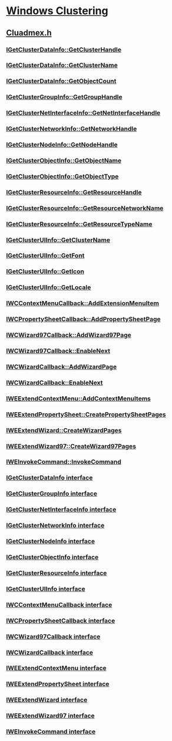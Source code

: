 # [Windows Clustering](../_mscs/index.md)
## [Cluadmex.h](index.md)
### [IGetClusterDataInfo::GetClusterHandle](../cluadmex/nf-cluadmex-igetclusterdatainfo-getclusterhandle.md)
### [IGetClusterDataInfo::GetClusterName](../cluadmex/nf-cluadmex-igetclusterdatainfo-getclustername.md)
### [IGetClusterDataInfo::GetObjectCount](../cluadmex/nf-cluadmex-igetclusterdatainfo-getobjectcount.md)
### [IGetClusterGroupInfo::GetGroupHandle](../cluadmex/nf-cluadmex-igetclustergroupinfo-getgrouphandle.md)
### [IGetClusterNetInterfaceInfo::GetNetInterfaceHandle](../cluadmex/nf-cluadmex-igetclusternetinterfaceinfo-getnetinterfacehandle.md)
### [IGetClusterNetworkInfo::GetNetworkHandle](../cluadmex/nf-cluadmex-igetclusternetworkinfo-getnetworkhandle.md)
### [IGetClusterNodeInfo::GetNodeHandle](../cluadmex/nf-cluadmex-igetclusternodeinfo-getnodehandle.md)
### [IGetClusterObjectInfo::GetObjectName](../cluadmex/nf-cluadmex-igetclusterobjectinfo-getobjectname.md)
### [IGetClusterObjectInfo::GetObjectType](../cluadmex/nf-cluadmex-igetclusterobjectinfo-getobjecttype.md)
### [IGetClusterResourceInfo::GetResourceHandle](../cluadmex/nf-cluadmex-igetclusterresourceinfo-getresourcehandle.md)
### [IGetClusterResourceInfo::GetResourceNetworkName](../cluadmex/nf-cluadmex-igetclusterresourceinfo-getresourcenetworkname.md)
### [IGetClusterResourceInfo::GetResourceTypeName](../cluadmex/nf-cluadmex-igetclusterresourceinfo-getresourcetypename.md)
### [IGetClusterUIInfo::GetClusterName](../cluadmex/nf-cluadmex-igetclusteruiinfo-getclustername.md)
### [IGetClusterUIInfo::GetFont](../cluadmex/nf-cluadmex-igetclusteruiinfo-getfont.md)
### [IGetClusterUIInfo::GetIcon](../cluadmex/nf-cluadmex-igetclusteruiinfo-geticon.md)
### [IGetClusterUIInfo::GetLocale](../cluadmex/nf-cluadmex-igetclusteruiinfo-getlocale.md)
### [IWCContextMenuCallback::AddExtensionMenuItem](../cluadmex/nf-cluadmex-iwccontextmenucallback-addextensionmenuitem.md)
### [IWCPropertySheetCallback::AddPropertySheetPage](../cluadmex/nf-cluadmex-iwcpropertysheetcallback-addpropertysheetpage.md)
### [IWCWizard97Callback::AddWizard97Page](../cluadmex/nf-cluadmex-iwcwizard97callback-addwizard97page.md)
### [IWCWizard97Callback::EnableNext](../cluadmex/nf-cluadmex-iwcwizard97callback-enablenext.md)
### [IWCWizardCallback::AddWizardPage](../cluadmex/nf-cluadmex-iwcwizardcallback-addwizardpage.md)
### [IWCWizardCallback::EnableNext](../cluadmex/nf-cluadmex-iwcwizardcallback-enablenext.md)
### [IWEExtendContextMenu::AddContextMenuItems](../cluadmex/nf-cluadmex-iweextendcontextmenu-addcontextmenuitems.md)
### [IWEExtendPropertySheet::CreatePropertySheetPages](../cluadmex/nf-cluadmex-iweextendpropertysheet-createpropertysheetpages.md)
### [IWEExtendWizard::CreateWizardPages](../cluadmex/nf-cluadmex-iweextendwizard-createwizardpages.md)
### [IWEExtendWizard97::CreateWizard97Pages](../cluadmex/nf-cluadmex-iweextendwizard97-createwizard97pages.md)
### [IWEInvokeCommand::InvokeCommand](../cluadmex/nf-cluadmex-iweinvokecommand-invokecommand.md)
### [IGetClusterDataInfo interface](../cluadmex/nn-cluadmex-igetclusterdatainfo.md)
### [IGetClusterGroupInfo interface](../cluadmex/nn-cluadmex-igetclustergroupinfo.md)
### [IGetClusterNetInterfaceInfo interface](../cluadmex/nn-cluadmex-igetclusternetinterfaceinfo.md)
### [IGetClusterNetworkInfo interface](../cluadmex/nn-cluadmex-igetclusternetworkinfo.md)
### [IGetClusterNodeInfo interface](../cluadmex/nn-cluadmex-igetclusternodeinfo.md)
### [IGetClusterObjectInfo interface](../cluadmex/nn-cluadmex-igetclusterobjectinfo.md)
### [IGetClusterResourceInfo interface](../cluadmex/nn-cluadmex-igetclusterresourceinfo.md)
### [IGetClusterUIInfo interface](../cluadmex/nn-cluadmex-igetclusteruiinfo.md)
### [IWCContextMenuCallback interface](../cluadmex/nn-cluadmex-iwccontextmenucallback.md)
### [IWCPropertySheetCallback interface](../cluadmex/nn-cluadmex-iwcpropertysheetcallback.md)
### [IWCWizard97Callback interface](../cluadmex/nn-cluadmex-iwcwizard97callback.md)
### [IWCWizardCallback interface](../cluadmex/nn-cluadmex-iwcwizardcallback.md)
### [IWEExtendContextMenu interface](../cluadmex/nn-cluadmex-iweextendcontextmenu.md)
### [IWEExtendPropertySheet interface](../cluadmex/nn-cluadmex-iweextendpropertysheet.md)
### [IWEExtendWizard interface](../cluadmex/nn-cluadmex-iweextendwizard.md)
### [IWEExtendWizard97 interface](../cluadmex/nn-cluadmex-iweextendwizard97.md)
### [IWEInvokeCommand interface](../cluadmex/nn-cluadmex-iweinvokecommand.md)
